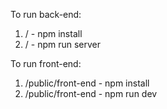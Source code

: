 To run back-end:
1) / - npm install
2) / - npm run server

To run front-end:
1) /public/front-end - npm install
2) /public/front-end - npm run dev